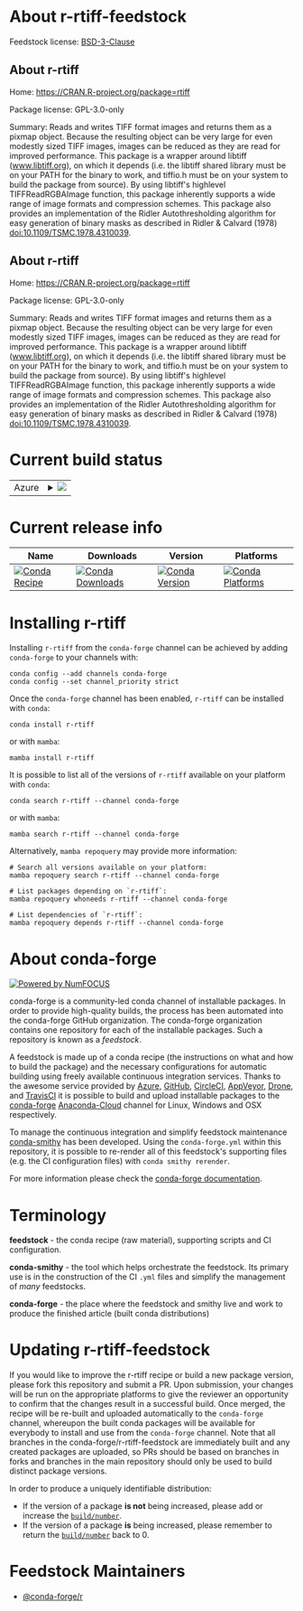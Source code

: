 About r-rtiff-feedstock
=======================

Feedstock license: [BSD-3-Clause](https://github.com/conda-forge/r-rtiff-feedstock/blob/main/LICENSE.txt)


About r-rtiff
-------------

Home: https://CRAN.R-project.org/package=rtiff

Package license: GPL-3.0-only

Summary: Reads and writes TIFF format images and returns them as a pixmap object. Because the resulting object can be very large for even modestly sized TIFF images, images can be reduced as they are read for improved performance.  This package is a wrapper around libtiff (www.libtiff.org), on which it depends (i.e. the libtiff shared library must be on your PATH for the binary to work, and tiffio.h must be on your system to build the package from source). By using libtiff's highlevel TIFFReadRGBAImage function, this package inherently supports a wide range of image formats and compression schemes. This package also provides an implementation of the Ridler Autothresholding algorithm for easy generation of binary masks as described in Ridler & Calvard (1978) <doi:10.1109/TSMC.1978.4310039>.

About r-rtiff
-------------

Home: https://CRAN.R-project.org/package=rtiff

Package license: GPL-3.0-only

Summary: Reads and writes TIFF format images and returns them as a pixmap object. Because the resulting object can be very large for even modestly sized TIFF images, images can be reduced as they are read for improved performance.  This package is a wrapper around libtiff (www.libtiff.org), on which it depends (i.e. the libtiff shared library must be on your PATH for the binary to work, and tiffio.h must be on your system to build the package from source). By using libtiff's highlevel TIFFReadRGBAImage function, this package inherently supports a wide range of image formats and compression schemes. This package also provides an implementation of the Ridler Autothresholding algorithm for easy generation of binary masks as described in Ridler & Calvard (1978) <doi:10.1109/TSMC.1978.4310039>.

Current build status
====================


<table>
    
  <tr>
    <td>Azure</td>
    <td>
      <details>
        <summary>
          <a href="https://dev.azure.com/conda-forge/feedstock-builds/_build/latest?definitionId=8322&branchName=main">
            <img src="https://dev.azure.com/conda-forge/feedstock-builds/_apis/build/status/r-rtiff-feedstock?branchName=main">
          </a>
        </summary>
        <table>
          <thead><tr><th>Variant</th><th>Status</th></tr></thead>
          <tbody><tr>
              <td>linux_64_r_base4.2</td>
              <td>
                <a href="https://dev.azure.com/conda-forge/feedstock-builds/_build/latest?definitionId=8322&branchName=main">
                  <img src="https://dev.azure.com/conda-forge/feedstock-builds/_apis/build/status/r-rtiff-feedstock?branchName=main&jobName=linux&configuration=linux%20linux_64_r_base4.2" alt="variant">
                </a>
              </td>
            </tr><tr>
              <td>linux_64_r_base4.3</td>
              <td>
                <a href="https://dev.azure.com/conda-forge/feedstock-builds/_build/latest?definitionId=8322&branchName=main">
                  <img src="https://dev.azure.com/conda-forge/feedstock-builds/_apis/build/status/r-rtiff-feedstock?branchName=main&jobName=linux&configuration=linux%20linux_64_r_base4.3" alt="variant">
                </a>
              </td>
            </tr><tr>
              <td>osx_64_r_base4.2</td>
              <td>
                <a href="https://dev.azure.com/conda-forge/feedstock-builds/_build/latest?definitionId=8322&branchName=main">
                  <img src="https://dev.azure.com/conda-forge/feedstock-builds/_apis/build/status/r-rtiff-feedstock?branchName=main&jobName=osx&configuration=osx%20osx_64_r_base4.2" alt="variant">
                </a>
              </td>
            </tr><tr>
              <td>osx_64_r_base4.3</td>
              <td>
                <a href="https://dev.azure.com/conda-forge/feedstock-builds/_build/latest?definitionId=8322&branchName=main">
                  <img src="https://dev.azure.com/conda-forge/feedstock-builds/_apis/build/status/r-rtiff-feedstock?branchName=main&jobName=osx&configuration=osx%20osx_64_r_base4.3" alt="variant">
                </a>
              </td>
            </tr><tr>
              <td>win_64</td>
              <td>
                <a href="https://dev.azure.com/conda-forge/feedstock-builds/_build/latest?definitionId=8322&branchName=main">
                  <img src="https://dev.azure.com/conda-forge/feedstock-builds/_apis/build/status/r-rtiff-feedstock?branchName=main&jobName=win&configuration=win%20win_64_" alt="variant">
                </a>
              </td>
            </tr>
          </tbody>
        </table>
      </details>
    </td>
  </tr>
</table>

Current release info
====================

| Name | Downloads | Version | Platforms |
| --- | --- | --- | --- |
| [![Conda Recipe](https://img.shields.io/badge/recipe-r--rtiff-green.svg)](https://anaconda.org/conda-forge/r-rtiff) | [![Conda Downloads](https://img.shields.io/conda/dn/conda-forge/r-rtiff.svg)](https://anaconda.org/conda-forge/r-rtiff) | [![Conda Version](https://img.shields.io/conda/vn/conda-forge/r-rtiff.svg)](https://anaconda.org/conda-forge/r-rtiff) | [![Conda Platforms](https://img.shields.io/conda/pn/conda-forge/r-rtiff.svg)](https://anaconda.org/conda-forge/r-rtiff) |

Installing r-rtiff
==================

Installing `r-rtiff` from the `conda-forge` channel can be achieved by adding `conda-forge` to your channels with:

```
conda config --add channels conda-forge
conda config --set channel_priority strict
```

Once the `conda-forge` channel has been enabled, `r-rtiff` can be installed with `conda`:

```
conda install r-rtiff
```

or with `mamba`:

```
mamba install r-rtiff
```

It is possible to list all of the versions of `r-rtiff` available on your platform with `conda`:

```
conda search r-rtiff --channel conda-forge
```

or with `mamba`:

```
mamba search r-rtiff --channel conda-forge
```

Alternatively, `mamba repoquery` may provide more information:

```
# Search all versions available on your platform:
mamba repoquery search r-rtiff --channel conda-forge

# List packages depending on `r-rtiff`:
mamba repoquery whoneeds r-rtiff --channel conda-forge

# List dependencies of `r-rtiff`:
mamba repoquery depends r-rtiff --channel conda-forge
```


About conda-forge
=================

[![Powered by
NumFOCUS](https://img.shields.io/badge/powered%20by-NumFOCUS-orange.svg?style=flat&colorA=E1523D&colorB=007D8A)](https://numfocus.org)

conda-forge is a community-led conda channel of installable packages.
In order to provide high-quality builds, the process has been automated into the
conda-forge GitHub organization. The conda-forge organization contains one repository
for each of the installable packages. Such a repository is known as a *feedstock*.

A feedstock is made up of a conda recipe (the instructions on what and how to build
the package) and the necessary configurations for automatic building using freely
available continuous integration services. Thanks to the awesome service provided by
[Azure](https://azure.microsoft.com/en-us/services/devops/), [GitHub](https://github.com/),
[CircleCI](https://circleci.com/), [AppVeyor](https://www.appveyor.com/),
[Drone](https://cloud.drone.io/welcome), and [TravisCI](https://travis-ci.com/)
it is possible to build and upload installable packages to the
[conda-forge](https://anaconda.org/conda-forge) [Anaconda-Cloud](https://anaconda.org/)
channel for Linux, Windows and OSX respectively.

To manage the continuous integration and simplify feedstock maintenance
[conda-smithy](https://github.com/conda-forge/conda-smithy) has been developed.
Using the ``conda-forge.yml`` within this repository, it is possible to re-render all of
this feedstock's supporting files (e.g. the CI configuration files) with ``conda smithy rerender``.

For more information please check the [conda-forge documentation](https://conda-forge.org/docs/).

Terminology
===========

**feedstock** - the conda recipe (raw material), supporting scripts and CI configuration.

**conda-smithy** - the tool which helps orchestrate the feedstock.
                   Its primary use is in the construction of the CI ``.yml`` files
                   and simplify the management of *many* feedstocks.

**conda-forge** - the place where the feedstock and smithy live and work to
                  produce the finished article (built conda distributions)


Updating r-rtiff-feedstock
==========================

If you would like to improve the r-rtiff recipe or build a new
package version, please fork this repository and submit a PR. Upon submission,
your changes will be run on the appropriate platforms to give the reviewer an
opportunity to confirm that the changes result in a successful build. Once
merged, the recipe will be re-built and uploaded automatically to the
`conda-forge` channel, whereupon the built conda packages will be available for
everybody to install and use from the `conda-forge` channel.
Note that all branches in the conda-forge/r-rtiff-feedstock are
immediately built and any created packages are uploaded, so PRs should be based
on branches in forks and branches in the main repository should only be used to
build distinct package versions.

In order to produce a uniquely identifiable distribution:
 * If the version of a package **is not** being increased, please add or increase
   the [``build/number``](https://docs.conda.io/projects/conda-build/en/latest/resources/define-metadata.html#build-number-and-string).
 * If the version of a package **is** being increased, please remember to return
   the [``build/number``](https://docs.conda.io/projects/conda-build/en/latest/resources/define-metadata.html#build-number-and-string)
   back to 0.

Feedstock Maintainers
=====================

* [@conda-forge/r](https://github.com/conda-forge/r/)

